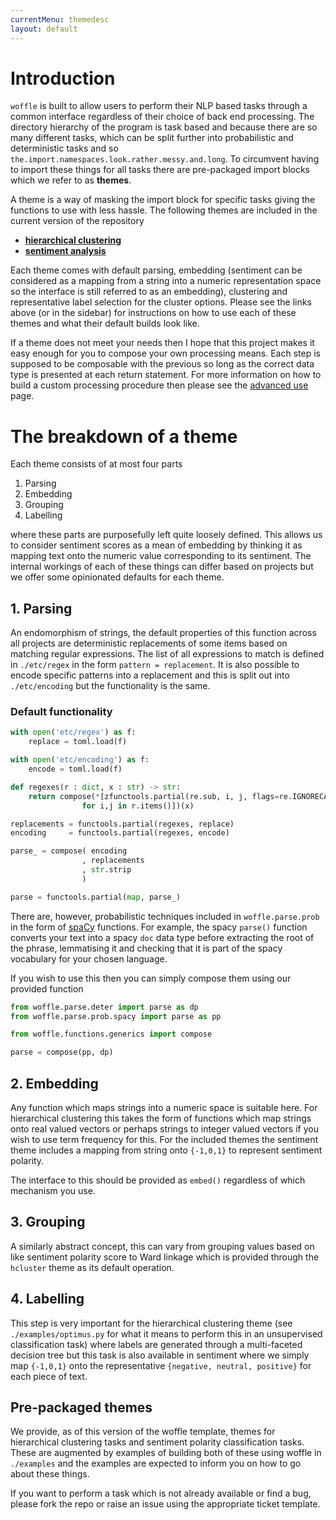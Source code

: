 ```yaml
---
currentMenu: themedesc
layout: default
---
```


# Introduction

`woffle` is built to allow users to perform their NLP based tasks through a
common interface regardless of their choice of back end processing. The
directory hierarchy of the program is task based and because there are so many
different tasks, which can be split further into probabilistic and deterministic
tasks and so `the.import.namespaces.look.rather.messy.and.long`. To circumvent
having to import these things for all tasks there are pre-packaged import blocks
which we refer to as **themes**.

A theme is a way of masking the import block for specific tasks giving the
functions to use with less hassle. The following themes are included in the
current version of the repository

- [**hierarchical clustering**](hcluster.html)
- [**sentiment analysis**](sentiment.html)


Each theme comes with default parsing, embedding (sentiment can be
considered as a mapping from a string into a numeric representation space so the
interface is still referred to as an embedding), clustering and representative
label selection for the cluster options. Please see the links above (or in the
sidebar) for instructions on how to use each of these themes and what their
default builds look like.

If a theme does not meet your needs then I hope that this project makes it easy
enough for you to compose your own processing means. Each step is supposed to be
composable with the previous so long as the correct data type is presented at
each return statement. For more information on how to build a custom processing
procedure then please see the [advanced use](advanced.html) page.


# The breakdown of a theme

Each theme consists of at most four parts

1. Parsing
2. Embedding
3. Grouping
4. Labelling

where these parts are purposefully left quite loosely defined. This allows us to
consider sentiment scores as a mean of embedding by thinking it as mapping text
onto the numeric value corresponding to its sentiment. The internal workings of
each of these things can differ based on projects but we offer some opinionated
defaults for each theme. 

## 1. Parsing

An endomorphism of strings, the default properties of this function across all
projects are deterministic replacements of some items based on matching regular
expressions. The list of all expressions to match is defined in `./etc/regex`
in the form `pattern = replacement`. It is also possible to encode specific
patterns into a replacement and this is split out into `./etc/encoding` but the
functionality is the same. 

### Default functionality

```python
with open('etc/regex') as f:
    replace = toml.load(f)

with open('etc/encoding') as f:
    encode = toml.load(f)

def regexes(r : dict, x : str) -> str:
    return compose(*[zfunctools.partial(re.sub, i, j, flags=re.IGNORECASE)
                for i,j in r.items()])(x)

replacements = functools.partial(regexes, replace)
encoding     = functools.partial(regexes, encode)

parse_ = compose( encoding
                , replacements
                , str.strip
                )

parse = functools.partial(map, parse_)
```

There are, however, probabilistic techniques included in `woffle.parse.prob` in
the form of [spaCy](https://spacy.io) functions. For example, the spacy `parse()` function
converts your text into a spacy `doc` data type before extracting the root of
the phrase, lemmatising it and checking that it is part of the spacy vocabulary
for your chosen language. 

If you wish to use this then you can simply compose them using our provided function
```python
from woffle.parse.deter import parse as dp
from woffle.parse.prob.spacy import parse as pp

from woffle.functions.generics import compose

parse = compose(pp, dp)
```


## 2. Embedding

Any function which maps strings into a numeric space is suitable here. For
hierarchical clustering this takes the form of functions which map strings onto
real valued vectors or perhaps strings to integer valued vectors if you wish to
use term frequency for this. For the included themes the sentiment theme
includes a mapping from string onto `{-1,0,1}` to represent sentiment polarity. 

The interface to this should be provided as `embed()` regardless of which mechanism you
use. 


## 3. Grouping

A similarly abstract concept, this can vary from grouping values based on like
sentiment polarity score to Ward linkage which is provided through the
`hcluster` theme as its default operation. 

## 4. Labelling

This step is very important for the hierarchical clustering theme (see
`./examples/optimus.py` for what it means to perform this in an unsupervised
classification task) where labels are generated through a multi-faceted decision
tree but this task is also available in sentiment where we simply map `{-1,0,1}`
onto the representative `{negative, neutral, positive}` for each piece of text.


## Pre-packaged themes

We provide, as of this version of the woffle template, themes for hierarchical
clustering tasks and sentiment polarity classification tasks. These are
augmented by examples of building both of these using woffle in `./examples` and
the examples are expected to inform you on how to go about these things. 

If you want to perform a task which is not already available or find a bug,
please fork the repo or raise an issue using the appropriate ticket template. 
